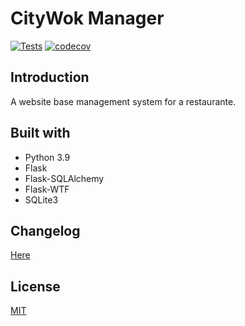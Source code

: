 # CityWok Manager

[![Tests](https://github.com/HenriqueLin/CityWok-Manager/actions/workflows/tests.yml/badge.svg)](https://github.com/HenriqueLin/CityWok-Manager/actions/workflows/tests.yml)
[![codecov](https://codecov.io/gh/HenriqueLin/CityWok-Manager/branch/develop/graph/badge.svg?token=PCSK7B85XY)](https://codecov.io/gh/HenriqueLin/CityWok-Manager)

## Introduction
A website base management system for a restaurante.

## Built with
- Python 3.9
- Flask
- Flask-SQLAlchemy
- Flask-WTF
- SQLite3

## Changelog
[Here](CHANGELOG.md)

## License
[MIT](LICENSE.txt)
